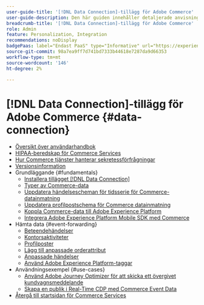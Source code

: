 ```yaml
---
user-guide-title: '[!DNL Data Connection]-tillägg för Adobe Commerce'
user-guide-description: Den här guiden innehåller detaljerade anvisningar om hur du använder tillägget  [!DNL Data Connection] för Adobe Commerce.
breadcrumb-title: '[!DNL Data Connection]-tillägg för Adobe Commerce'
role: Admin
feature: Personalization, Integration
recommendations: noDisplay
badgePaas: label="Endast PaaS" type="Informative" url="https://experienceleague.adobe.com/en/docs/commerce/user-guides/product-solutions" tooltip="Gäller endast Adobe Commerce i molnprojekt (Adobe-hanterad PaaS-infrastruktur) och lokala projekt."
source-git-commit: 98a7ea9ff7d741bd7333b44618e7287da9d66353
workflow-type: tm+mt
source-wordcount: '146'
ht-degree: 2%

---
```



# [!DNL Data Connection]-tillägg för Adobe Commerce {#data-connection}

- [Översikt över användarhandbok](overview.md)
- [HIPAA-beredskap för Commerce Services](hipaa-readiness.md)
- [Hur Commerce tjänster hanterar sekretessförfrågningar](handle-privacy-request.md)
- [Versionsinformation](release-notes.md)
- Grundläggande {#fundamentals}
   - [Installera tillägget  [!DNL Data Connection] ](install.md)
   - [Typer av Commerce-data](data-ingestion.md)
   - [Uppdatera händelsescheman för tidsserie för Commerce-datainmatning](update-xdm.md)
   - [Uppdatera profilpostschema för Commerce datainmatning](profile-data.md)
   - [Koppla Commerce-data till Adobe Experience Platform](connect-data.md)
   - [Integrera Adobe Experience Platform Mobile SDK med Commerce](mobile-sdk-epc.md)
- Hämta data {#event-forwarding}
   - [Beteendehändelser](events.md)
   - [Kontorsaktiviteter](events-backoffice.md)
   - [Profilposter](events-profilerecord.md)
   - [Lägg till anpassade orderattribut](custom-attributes.md)
   - [Anpassade händelser](custom-events.md)
   - [Använd Adobe Experience Platform-taggar](using-tags.md)
- Användningsexempel {#use-cases}
   - [Använd Adobe Journey Optimizer för att skicka ett övergivet kundvagnsmeddelande](using-ajo.md)
   - [Skapa en publik i Real-Time CDP med Commerce Event Data](create-audience.md)
- [Återgå till startsidan för Commerce Services](https://experienceleague.adobe.com/docs/commerce/user-guides/home.html)
